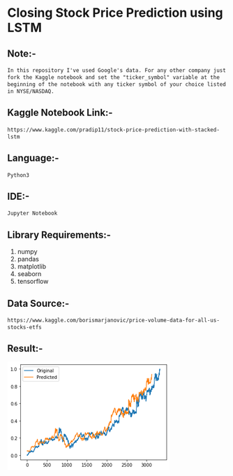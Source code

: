 # Closing Stock Price Prediction using LSTM

## Note:-
    In this repository I've used Google's data. For any other company just fork the Kaggle notebook and set the "ticker_symbol" variable at the beginning of the notebook with any ticker symbol of your choice listed in NYSE/NASDAQ.

## Kaggle Notebook Link:-
    https://www.kaggle.com/pradip11/stock-price-prediction-with-stacked-lstm

## Language:-
    Python3
    
## IDE:-
    Jupyter Notebook
    
## Library Requirements:-
1. numpy
2. pandas
3. matplotlib
4. seaborn
5. tensorflow

## Data Source:-
    https://www.kaggle.com/borismarjanovic/price-volume-data-for-all-us-stocks-etfs
    
## Result:-
![Google](google.png)

